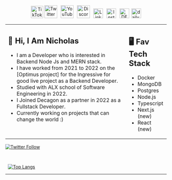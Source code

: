 
<div align=center>
<a href="https://www.tiktok.com/@ni1klaus"><img src="https://github.com/klaus139/klaus139/blob/master/tiktok-5962992_1280.webp" title="TikTok" alt="TikTok Account" width="38"/></a> 
<a href="https://twitter.com/Nick_k1aus"><img src="https://cdn.worldvectorlogo.com/logos/twitter-6.svg" title="Twitter" alt="Twitter Account" width="40"/></a> &ensp;<a href="https://www.youtube.com/@nicholasigunbor2896"><img src="https://cdn.worldvectorlogo.com/logos/youtube-icon.svg" title="YouTube" alt="YouTube Account" width="40"/></a>
&ensp;<a href="https://discord.gg/UMa2ZDfp"><img src="https://cdn.worldvectorlogo.com/logos/discord-6.svg" title="Discord" alt="Discord Community" width="40"/></a> 
&ensp;<a href="https://www.linkedin.com/in/nicholas-igunbor-17a20b142"><img src="https://cdn.worldvectorlogo.com/logos/linkedin-icon-2.svg" title="Linkedin" alt="Linkedin Account" width="30"/></a> 
&ensp;<a href="https://www.instagram.com/nick_k1aus/?hl=en"><img src="https://cdn.worldvectorlogo.com/logos/instagram-5.svg" title="Instagram" alt="Instagram Account" width="30"/></a> 
&ensp;<a href="https://dev.to/klaus139"><img src="https://github.com/klaus139/klaus139/blob/master/dev-black.png" title="DEV" alt="DEVto Blog" width="30"/></a>&ensp;<a href="https://app.daily.dev/klaus139"><img src="https://github.com/klaus139/klaus139/blob/master/App%20Icon%20-%20Black.png" title="daily.dev" alt="daily.devGitHub" width="30"/></a>

</div>


<table><tr><td valign="top" width="75%">

## 👋 Hi, I Am Nicholas

- I am a Developer who is interested in Backend Node Js and MERN stack.
- I have worked from 2021 to 2022 on the [Optimus project] for the Ingressive for good live project as a Backend Developer.
- Studied with ALX school of Software Engineering in 2022.
- I Joined Decagon as a partner in 2022 as a Fullstack Developer.
- Currently working on projects that can change the world :)
 
</td><td valign="top" width="25%">

## 🖥️ Fav Tech Stack

- Docker
- MongoDB
- Postgres 
- Node.js
- Typescript
- Next.js (new)
- React (new)
 
</tr></tr></table> 


<a href="https://twitter.com/Nick_k1aus"><img alt="Twitter Follow" src="https://img.shields.io/twitter/follow/Nick_k1aus?label=Twitter&style=for-the-badge&logo=twitter&color=1DA1F2"> </a>

<br />

<!-- [![my github stats](https://github-readme-stats.vercel.app/api?username=klaus139&count_private=true&show_icons=true&theme=blue-green&hide_rank=false&hide=stars&include_all_commits=true)](https://github.com/klaus139?tab=repositories)&nbsp; -->

&nbsp;
[![Top Langs](https://github-readme-stats.vercel.app/api/top-langs/?username=klaus139&layout=compact&langs_count=8&theme=blue)](https://github.com/klaus139)



<!--
<p align='left'>
   <a href="https://www.linkedin.com/in/nicholasigunbor" target="_blank"><img height="25" src="https://raw.githubusercontent.com/klaus139/klaus139/main/img/linkedin-icon-2.svg"></a>&nbsp;&nbsp;
 
 </p>
 -->

 
 
 </p>

---


 



 

